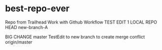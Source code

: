 # best-repo-ever
Repo from Trailhead Work with Github Workflow
TEST EDIT 1 LOCAL REPO  
HEAD
new-branch-A


BIG CHANGE 
master
TestEdit to new branch to create merge conflict 
origin/master
